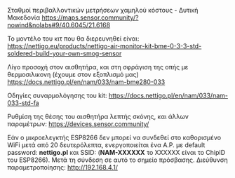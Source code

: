 Σταθμοί περιβαλλοντικών μετρήσεων χαμηλού κόστους - Δυτική Μακεδονία
https://maps.sensor.community/?nowind&nolabs#9/40.6045/21.6168

Το μοντέλο του κιτ που θα διερευνηθεί είναι: 
https://nettigo.eu/products/nettigo-air-monitor-kit-bme-0-3-3-std-soldered-build-your-own-smog-sensor

Λίγο προσοχή στον αισθητήρα, και στη σφράγιση της οπής με θερμοσιλικονη (έχουμε στον εξοπλισμό μας) 
https://docs.nettigo.pl/en/nam/033/nam-bme280-033

Οδηγίες συναρμολόγησης του kit:
https://docs.nettigo.pl/en/nam/033/nam-033-std-fa

Ρυθμίση της θέσης του αισθητήρα λεπτής σκόνης, και άλλων παραμέτρων:
https://devices.sensor.community/

Εάν ο μικροελεγκτής ESP8266 δεν μπορεί να συνδεθεί στο καθορισμένο WiFi μετά από 20 δευτερόλεπτα, ενεργοποιείται ένα A.P. με default password: **nettigo.pl** και SSID: (**NAM-XXXXXX** το XXXXXX είναι το ChipID του ESP8266). Μετά τη σύνδεση σε αυτό το σημείο πρόσβασης. Διεύθυνση παραμετροποίησης:  http://192.168.4.1/
